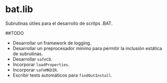 # bat.lib
Subrutinas útiles para el desarrollo de scritps .BAT.

##TODO
* Desarrollar un framework de logging.
* Desarrollar un preprocesador mínimo para permitir la inclusión estática de
subrutinas.
* Desarrollar `safeCD`.
* Incorporar `loadProperties`.
* Incorporar `safeMKDIR`.
* Escribir tests automáticos para `findOutInstall`.
